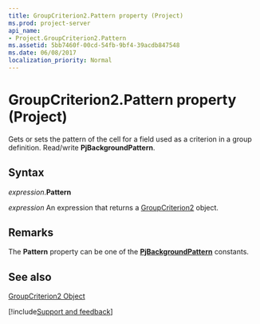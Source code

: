 ```yaml
---
title: GroupCriterion2.Pattern property (Project)
ms.prod: project-server
api_name:
- Project.GroupCriterion2.Pattern
ms.assetid: 5bb7460f-00cd-54fb-9bf4-39acdb847548
ms.date: 06/08/2017
localization_priority: Normal
---
```



# GroupCriterion2.Pattern property (Project)

Gets or sets the pattern of the cell for a field used as a criterion in a group definition. Read/write  **PjBackgroundPattern**.


## Syntax

_expression_.**Pattern**

 _expression_ An expression that returns a [GroupCriterion2](./Project.GroupCriterion2.md) object.


## Remarks

The  **Pattern** property can be one of the **[PjBackgroundPattern](Project.PjBackgroundPattern.md)** constants.


## See also


[GroupCriterion2 Object](Project.GroupCriterion2.md)

[!include[Support and feedback](~/includes/feedback-boilerplate.md)]